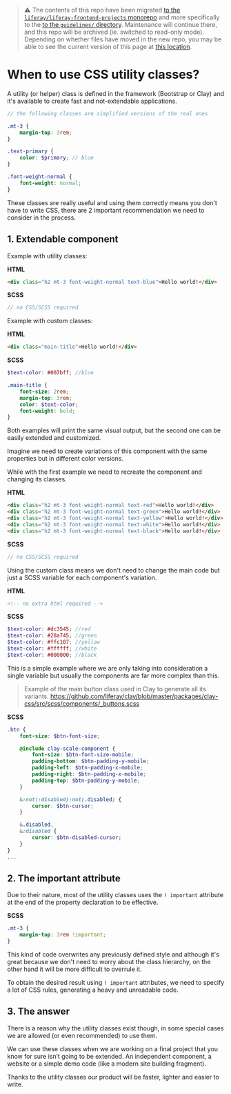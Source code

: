 > :warning: The contents of this repo have been migrated [to the `liferay/liferay-frontend-projects` monorepo](https://github.com/liferay/liferay-frontend-projects) and more specifically to the [to the `guidelines/` directory](https://github.com/liferay/liferay-frontend-projects/tree/master/guidelines). Maintenance will continue there, and this repo will be archived (ie. switched to read-only mode). Depending on whether files have moved in the new repo, you may be able to see the current version of this page at [this location](https://github.com/liferay/liferay-frontend-projects/tree/master/guidelines/css/when_to_use_css_utility_classes.md).

# When to use CSS utility classes?

A utility (or helper) class is defined in the framework (Bootstrap or Clay) and it's available to create fast and not-extendable applications.

```scss
// the following classes are simplified versions of the real ones

.mt-3 {
	margin-top: 3rem;
}

.text-primary {
	color: $primary; // blue
}

.font-weight-normal {
	font-weight: normal;
}
```

These classes are really useful and using them correctly means you don't have to write CSS, there are 2 important recommendation we need to consider in the process.

## 1. Extendable component

Example with utility classes:

**HTML**

```html
<div class="h2 mt-3 font-weight-normal text-blue">Hello world!</div>
```

**SCSS**

```scss
// no CSS/SCSS required
```

Example with custom classes:

**HTML**

```html
<div class="main-title">Hello world!</div>
```

**SCSS**

```scss
$text-color: #007bff; //blue

.main-title {
	font-size: 2rem;
	margin-top: 3rem;
	color: $text-color;
	font-weight: bold;
}
```

Both examples will print the same visual output, but the second one can be easily extended and customized.

Imagine we need to create variations of this component with the same properties but in different color versions.

While with the first example we need to recreate the component and changing its classes.

**HTML**

```html
<div class="h2 mt-3 font-weight-normal text-red">Hello world!</div>
<div class="h2 mt-3 font-weight-normal text-green">Hello world!</div>
<div class="h2 mt-3 font-weight-normal text-yellow">Hello world!</div>
<div class="h2 mt-3 font-weight-normal text-white">Hello world!</div>
<div class="h2 mt-3 font-weight-normal text-black">Hello world!</div>
```

**SCSS**

```scss
// no CSS/SCSS required
```

Using the custom class means we don't need to change the main code but just a SCSS variable for each component's variation.

**HTML**

```html
<!-- no extra html required -->
```

**SCSS**

```scss
$text-color: #dc3545; //red
$text-color: #28a745; //green
$text-color: #ffc107; //yellow
$text-color: #ffffff; //white
$text-color: #000000; //black
```

This is a simple example where we are only taking into consideration a single variable but usually the components are far more complex than this.

> Example of the main button class used in Clay to generate all its variants. https://github.com/liferay/clay/blob/master/packages/clay-css/src/scss/components/_buttons.scss

**SCSS**

```scss
.btn {
	font-size: $btn-font-size;

	@include clay-scale-component {
		font-size: $btn-font-size-mobile;
		padding-bottom: $btn-padding-y-mobile;
		padding-left: $btn-padding-x-mobile;
		padding-right: $btn-padding-x-mobile;
		padding-top: $btn-padding-y-mobile;
	}

	&:not(:disabled):not(.disabled) {
		cursor: $btn-cursor;
	}

	&.disabled,
	&:disabled {
		cursor: $btn-disabled-cursor;
	}
}
...
```

## 2. The important attribute

Due to their nature, most of the utility classes uses the `! important` attribute at the end of the property declaration to be effective.

**SCSS**

```scss
.mt-3 {
	margin-top: 3rem !important;
}
```

This kind of code overwrites any previously defined style and although it's great because we don't need to worry about the class hierarchy, on the other hand it will be more difficult to overrule it.

To obtain the desired result using `! important` attributes, we need to specify a lot of CSS rules, generating a heavy and unreadable code.

## 3. The answer

There is a reason why the utility classes exist though, in some special cases we are allowed (or even recommended) to use them.

We can use these classes when we are working on a final project that you know for sure isn’t going to be extended. An independent component, a website or a simple demo code (like a modern site building fragment).

Thanks to the utility classes our product will be faster, lighter and easier to write.
